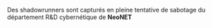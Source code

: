 ﻿Des shadowrunners sont capturés en pleine tentative de sabotage du département R&D cybernétique de **NeoNET**
